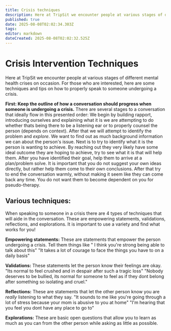 ```yaml
---
title: Crisis techniques
description: Here at TripSit we encounter people at various stages of different mental health crises on occasion. For those who are interested, here are some techniques and...
published: true
date: 2025-08-08T02:02:34.303Z
tags: 
editor: markdown
dateCreated: 2025-08-08T02:02:32.525Z
---
```


# Crisis Intervention Techniques

Here at TripSit we encounter people at various stages of different mental health crises on occasion. For those who are interested, here are some techniques and tips on how to properly speak to someone undergoing a crisis.

**First: Keep the outline of how a conversation should progress when someone is undergoing a crisis.** There are several stages to a conversation that ideally flow in this presented order: We begin by building rapport, introducing ourselves and explaining what it is we are attempting to do whether thats being there to be a listening ear or to properly counsel the person (depends on context). After that we will attempt to identify the problem and *explore*. We want to find out as much background information we can about the person's issue. Next is to try to identify what it is the person is wanting to achieve. By reaching out they very likely have some ideal outcome they are hoping to achieve, try to see what it is that will help them. After you have identified their goal, help them to arrive at a plan/problem solve. It is important that you do not suggest your own ideas directly, but rather help them come to their own conclusions. After that try to end the conversation warmly, without making it seem like they can come back any time. You do not want them to become dependent on you for pseudo-therapy.

## Various techniques:

When speaking to someone in a crisis there are 4 types of techniques that will aide in the conversation. These are empowering statements, validations, reflections, and explorations. It is important to use a variety and find what works for you!

**Empowering statements:** These are statements that empower the person undergoing a crisis. Tell them things like " I think you're strong being able to talk about this" "It takes a lot of courage to face the things you have to on a daily basis"

**Validations:** These statements let the person know their feelings are okay. "Its normal to feel crushed and in despair after such a tragic loss" "Nobody deserves to be bullied, its normal for someone to feel as if they dont belong after something so isolating and cruel."

**Reflections:** These are statements that let the other person know you are *really* listening to what they say. "It sounds to me like you're going through a lot of stress because your mom is abusive to you at home" "I'm hearing that you feel you dont have any place to go to"

**Explorations:** These are basic open questions that allow you to learn as much as you can from the other person while asking as little as possible.